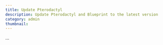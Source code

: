 ```yaml
---
title: Update Pterodactyl
description: Update Pterodactyl and Blueprint to the latest version
category: admin
thumbnail:
---
```


...
